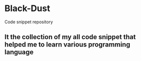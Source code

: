 # Black-Dust
Code snippet repository 

## It the collection of my all code snippet that helped me to learn various programming language
